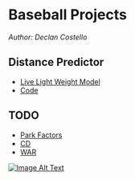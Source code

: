 # **Baseball Projects**

*Author: Declan Costello*

## **Distance Predictor**

- [Live Light Weight Model](https://baseball-uvsnfjbppkpkxsb6kuhfsb.streamlit.app/)
- [Code](https://github.com/dec1costello/Baseball/tree/main/Distance-Predictor)

## **TODO**

- [Park Factors](https://github.com/dec1costello/Baseball/tree/main/Stadiums)
- [CD](https://github.com/dec1costello/Baseball/tree/main/Physics)
- [WAR](https://github.com/dec1costello/Baseball/tree/main/WAR)


[![Image Alt Text](https://github.com/dec1costello/Baseball/assets/79241861/52ab846f-cc9f-4d2a-91f6-2df517ac5592)](https://www.youtube.com/watch?v=a8rhgyvCnVM)


